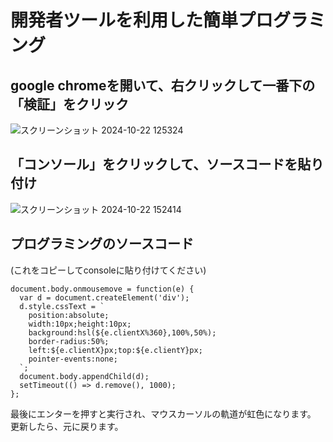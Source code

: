 # 開発者ツールを利用した簡単プログラミング
## google chromeを開いて、右クリックして一番下の「検証」をクリック
![スクリーンショット 2024-10-22 125324](https://github.com/user-attachments/assets/144a0f2c-c6ee-41aa-8d13-9d6754166be7)
## 「コンソール」をクリックして、ソースコードを貼り付け
![スクリーンショット 2024-10-22 152414](https://github.com/user-attachments/assets/1e5d708d-c53c-4c1f-a35b-b5fe2cf96572)
## プログラミングのソースコード
(これをコピーしてconsoleに貼り付けてください)
```
document.body.onmousemove = function(e) {
  var d = document.createElement('div');
  d.style.cssText = `
    position:absolute;
    width:10px;height:10px;
    background:hsl(${e.clientX%360},100%,50%);
    border-radius:50%;
    left:${e.clientX}px;top:${e.clientY}px;
    pointer-events:none;
  `;
  document.body.appendChild(d);
  setTimeout(() => d.remove(), 1000);
};
```
最後にエンターを押すと実行され、マウスカーソルの軌道が虹色になります。
更新したら、元に戻ります。
